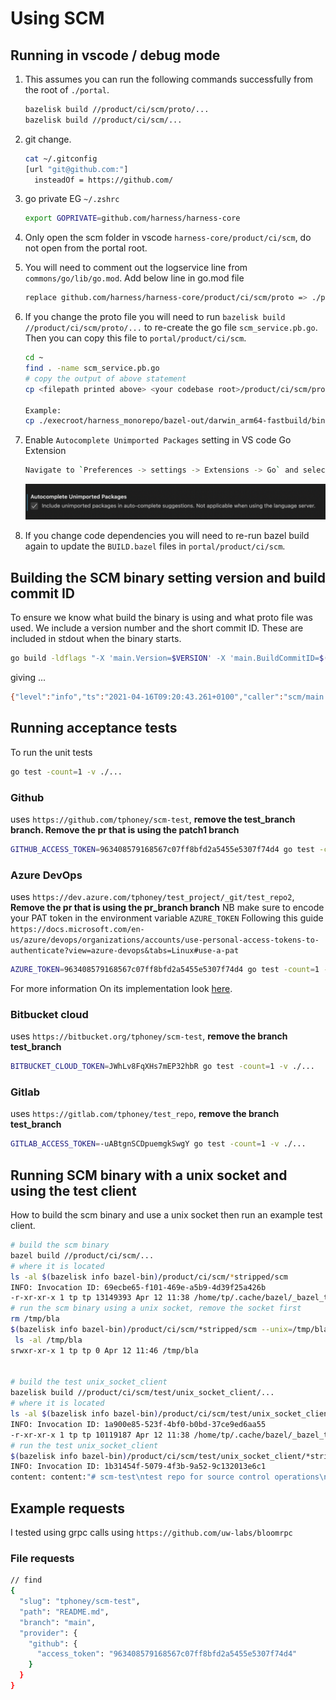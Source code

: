 # Using SCM

## Running in vscode / debug mode

1. This assumes you can run the following commands successfully from the root of `./portal`.

    ```BASH
    bazelisk build //product/ci/scm/proto/...
    bazelisk build //product/ci/scm/...
    ```

2. git change.

    ```BASH
    cat ~/.gitconfig
    [url "git@github.com:"]
      insteadOf = https://github.com/
    ```

3. go private EG `~/.zshrc`

    ```BASH
    export GOPRIVATE=github.com/harness/harness-core
    ```

4. Only open the scm folder in vscode `harness-core/product/ci/scm`, do not open from the portal root.
5. You will need to comment out the logservice line from `commons/go/lib/go.mod`. Add below line in go.mod file
    
    ```BASH
    replace github.com/harness/harness-core/product/ci/scm/proto => ./proto
    ```

6. If you change the proto file you will need to run `bazelisk build  //product/ci/scm/proto/...` to re-create the go file `scm_service.pb.go`. Then you can copy this file to `portal/product/ci/scm`.

    ```BASH
    cd ~
    find . -name scm_service.pb.go
    # copy the output of above statement
    cp <filepath printed above> <your codebase root>/product/ci/scm/proto/scm_service.pb.go
    
    Example: 
    cp ./execroot/harness_monorepo/bazel-out/darwin_arm64-fastbuild/bin/product/ci/scm/proto/ciscmpb_go_proto_/github.com/harness/harness-core/product/ci/scm/proto/scm.pb.go ~/workspace/portal/product/ci/scm/proto
    ```

7. Enable `Autocomplete Unimported Packages` setting in VS code Go Extension
    ```BASH
    Navigate to `Preferences -> settings -> Extensions -> Go` and select `Autocomplete Unimported Packages`
    ```
   ![Alt text](./vscode-GO-settings.png?raw=true "vscode-go-settings")

7. If you change code dependencies you will need to re-run bazel build again to update the `BUILD.bazel` files in `portal/product/ci/scm`.


## Building the SCM binary setting version and build commit ID

To ensure we know what build the binary is using and what proto file was used. We include a version number and the short commit ID. These are included in stdout when the binary starts.

```BASH
go build -ldflags "-X 'main.Version=$VERSION' -X 'main.BuildCommitID=$(git rev-parse --short HEAD)'"
```

giving ...

```BASH
{"level":"info","ts":"2021-04-16T09:20:43.261+0100","caller":"scm/main.go:53","msg":"Starting CI GRPC scm server","application_name":"CI-scm","deployable":"ci-scm","deployment":"","environment":"dev","version":"1.1.0","buildCommitID":"1f51565c5a","port":8091,"unixSocket":""}
```

## Running acceptance tests

To run the unit tests

```BASH
go test -count=1 -v ./...
```

### Github

uses `https://github.com/tphoney/scm-test`, **remove the test_branch branch. Remove the pr that is using the patch1 branch**

```BASH
GITHUB_ACCESS_TOKEN=963408579168567c07ff8bfd2a5455e5307f74d4 go test -count=1 -v ./...
```

### Azure DevOps

uses `https://dev.azure.com/tphoney/test_project/_git/test_repo2`, **Remove the pr that is using the pr_branch branch**
NB make sure to encode your PAT token in the environment variable `AZURE_TOKEN` Following this guide `https://docs.microsoft.com/en-us/azure/devops/organizations/accounts/use-personal-access-tokens-to-authenticate?view=azure-devops&tabs=Linux#use-a-pat`

```BASH
AZURE_TOKEN=963408579168567c07ff8bfd2a5455e5307f74d4 go test -count=1 -v ./...
```

For more information On its implementation look [here](https://harness.atlassian.net/wiki/spaces/DRON/pages/21044068687/Azure+DevOps+ADO+support).

### Bitbucket cloud

uses `https://bitbucket.org/tphoney/scm-test`, **remove the branch test_branch**

```BASH
BITBUCKET_CLOUD_TOKEN=JWhLv8FqXHs7mEP32hbR go test -count=1 -v ./...
```

### Gitlab

uses `https://gitlab.com/tphoney/test_repo`, **remove the branch test_branch**

```BASH
GITLAB_ACCESS_TOKEN=-uABtgnSCDpuemgkSwgY go test -count=1 -v ./...
```

## Running SCM binary with a unix socket and using the test client

How to build the scm binary and use a unix socket then run an example test client.

```BASH
# build the scm binary
bazel build //product/ci/scm/...
# where it is located
ls -al $(bazelisk info bazel-bin)/product/ci/scm/*stripped/scm
INFO: Invocation ID: 69ecbe65-f101-469e-a5b9-4d39f25a426b
-r-xr-xr-x 1 tp tp 13149393 Apr 12 11:38 /home/tp/.cache/bazel/_bazel_tp/529a9f5eb5d3c3de90f20271ededd500/execroot/harness_monorepo/bazel-out/k8-fastbuild/bin/product/ci/scm/linux_amd64_stripped/scm
# run the scm binary using a unix socket, remove the socket first
rm /tmp/bla
$(bazelisk info bazel-bin)/product/ci/scm/*stripped/scm --unix=/tmp/bla
 ls -al /tmp/bla
srwxr-xr-x 1 tp tp 0 Apr 12 11:46 /tmp/bla


# build the test unix_socket_client
bazelisk build //product/ci/scm/test/unix_socket_client/...
# where it is located
ls -al $(bazelisk info bazel-bin)/product/ci/scm/test/unix_socket_client/*stripped/unix_socket_client
INFO: Invocation ID: 1a900e85-523f-4bf0-b0bd-37ce9ed6aa55
-r-xr-xr-x 1 tp tp 10119187 Apr 12 11:38 /home/tp/.cache/bazel/_bazel_tp/529a9f5eb5d3c3de90f20271ededd500/execroot/harness_monorepo/bazel-out/k8-fastbuild/bin/product/ci/scm/test/unix_socket_client/linux_amd64_stripped/unix_socket_client
# run the test unix_socket_client
$(bazelisk info bazel-bin)/product/ci/scm/test/unix_socket_client/*stripped/unix_socket_client
INFO: Invocation ID: 1b31454f-5079-4f3b-9a52-9c132013e6c1
content: content:"# scm-test\ntest repo for source control operations\n" path:"README.md" blob_id:"81e158a64f10351f15a17e9c3888f06101855eca" %
```

## Example requests

I tested using grpc calls using `https://github.com/uw-labs/bloomrpc`

### File requests

```BASH
// find
{
  "slug": "tphoney/scm-test",
  "path": "README.md",
  "branch": "main",
  "provider": {
    "github": {
      "access_token": "963408579168567c07ff8bfd2a5455e5307f74d4"
    }
  }
}
```
